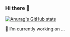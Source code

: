 ### Hi there 👋

[![Anurag's GitHub stats](https://github-readme-stats.vercel.app/api?username=andre-sc)](https://github.com/anuraghazra/github-readme-stats)

<!--
**andre-sc/andre-sc** is a ✨ _special_ ✨ repository because its `README.md` (this file) appears on your GitHub profile.

Here are some ideas to get you started:

--> 🔭 I’m currently working on ...
<!-- 🌱 I’m currently learning ...
- 👯 I’m looking to collaborate on ...
- 🤔 I’m looking for help with ...
- 💬 Ask me about ...
- 📫 How to reach me: ...
- 😄 Pronouns: ...
- ⚡ Fun fact: ...
-->
